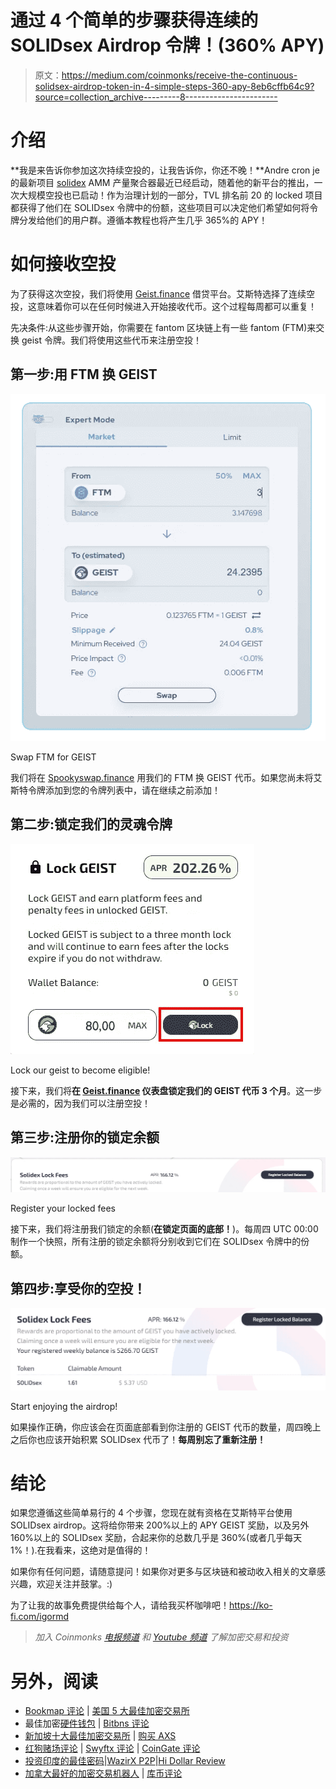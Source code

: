 # 通过 4 个简单的步骤获得连续的 SOLIDsex Airdrop 令牌！(360% APY)

> 原文：<https://medium.com/coinmonks/receive-the-continuous-solidsex-airdrop-token-in-4-simple-steps-360-apy-8eb6cffb64c9?source=collection_archive---------8----------------------->

# 介绍

**我是来告诉你参加这次持续空投的，让我告诉你，你还不晚！**Andre cron je 的最新项目 [solidex](https://solidexfinance.com/#/home) AMM 产量聚合器最近已经启动，随着他的新平台的推出，一次大规模空投也已启动！作为治理计划的一部分，TVL 排名前 20 的 locked 项目都获得了他们在 SOLIDsex 令牌中的份额，这些项目可以决定他们希望如何将令牌分发给他们的用户群。遵循本教程也将产生几乎 365%的 APY！

# 如何接收空投

为了获得这次空投，我们将使用 [Geist.finance](https://geist.finance/) 借贷平台。艾斯特选择了连续空投，这意味着你可以在任何时候进入开始接收代币。这个过程每周都可以重复！

先决条件:从这些步骤开始，你需要在 fantom 区块链上有一些 fantom (FTM)来交换 geist 令牌。我们将使用这些代币来注册空投！

## 第一步:用 FTM 换 GEIST

![](img/6b0d221cbb019d92dc39e67022aa733c.png)

Swap FTM for GEIST

我们将在 [Spookyswap.finance](https://spookyswap.finance/add) 用我们的 FTM 换 GEIST 代币。如果您尚未将艾斯特令牌添加到您的令牌列表中，请在继续之前添加！

## 第二步:锁定我们的灵魂令牌

![](img/158500754c4ffcfefff071a6f38ad9d6.png)

Lock our geist to become eligible!

接下来，我们将**在 [Geist.finance](https://geist.finance/manage) 仪表盘锁定我们的 GEIST 代币 3 个月**。这一步是必需的，因为我们可以注册空投！

## 第三步:注册你的锁定余额

![](img/bf4a106f8160c9645d0457da49b0a377.png)

Register your locked fees

接下来，我们将注册我们锁定的余额(**在锁定页面的底部！**)。每周四 UTC 00:00 制作一个快照，所有注册的锁定余额将分别收到它们在 SOLIDsex 令牌中的份额。

## 第四步:享受你的空投！

![](img/c244048bc8ce5a50a4a426e96b0d3dc7.png)

Start enjoying the airdrop!

如果操作正确，你应该会在页面底部看到你注册的 GEIST 代币的数量，周四晚上之后你也应该开始积累 SOLIDsex 代币了！**每周别忘了重新注册！**

# 结论

如果您遵循这些简单易行的 4 个步骤，您现在就有资格在艾斯特平台使用 SOLIDsex airdrop。这将给你带来 200%以上的 APY GEIST 奖励，以及另外 160%以上的 SOLIDsex 奖励，合起来你的总数几乎是 360%(或者几乎每天 1%！).在我看来，这绝对是值得的！

如果你有任何问题，请随意提问！如果你对更多与区块链和被动收入相关的文章感兴趣，欢迎关注并鼓掌。:)

为了让我的故事免费提供给每个人，请给我买杯咖啡吧！https://ko-fi.com/igormd

> *加入 Coinmonks* [*电报频道*](https://t.me/coincodecap) *和* [*Youtube 频道*](https://www.youtube.com/c/coinmonks/videos) *了解加密交易和投资*

# 另外，阅读

*   [Bookmap 评论](https://coincodecap.com/bookmap-review-2021-best-trading-software) | [美国 5 大最佳加密交易所](https://coincodecap.com/crypto-exchange-usa)
*   最佳加密[硬件钱包](/coinmonks/hardware-wallets-dfa1211730c6) | [Bitbns 评论](/coinmonks/bitbns-review-38256a07e161)
*   [新加坡十大最佳加密交易所](https://coincodecap.com/crypto-exchange-in-singapore) | [购买 AXS](https://coincodecap.com/buy-axs-token)
*   [红狗赌场评论](https://coincodecap.com/red-dog-casino-review) | [Swyftx 评论](https://coincodecap.com/swyftx-review) | [CoinGate 评论](https://coincodecap.com/coingate-review)
*   [投资印度的最佳密码](https://coincodecap.com/best-crypto-to-invest-in-india-in-2021)|[WazirX P2P](https://coincodecap.com/wazirx-p2p)|[Hi Dollar Review](https://coincodecap.com/hi-dollar-review)
*   [加拿大最好的加密交易机器人](https://coincodecap.com/5-best-crypto-trading-bots-in-canada) | [库币评论](https://coincodecap.com/kucoin-review)